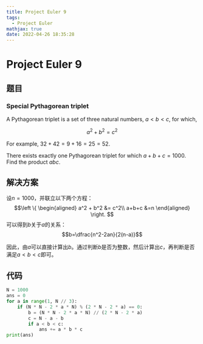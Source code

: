 ```yaml
---
title: Project Euler 9
tags:
  - Project Euler
mathjax: true
date: 2022-04-26 18:35:28
---
```


<escape><!-- more --></escape>

# Project Euler 9

## 题目

### Special Pythagorean triplet

A Pythagorean triplet is a set of three natural numbers, $a < b < c$, for which,

$$a^2 + b^2 = c^2$$

For example, $32 + 42 = 9 + 16 = 25 = 52$.

There exists exactly one Pythagorean triplet for which $a + b + c = 1000$.
Find the product $abc$.

## 解决方案

设$n=1000$，并联立以下两个方程：
$$\left \{
\begin{aligned}
a^2 + b^2 &= c^2\\
a+b+c &=n
\end{aligned}
\right.
$$
可以得到$b$关于$a$的关系：
$$b=\dfrac{n^2-2an}{2(n-a)}$$

因此，由$a$可以直接计算出$b$。通过判断$b$是否为整数，然后计算出$c$，再判断是否满足$a<b<c$即可。

## 代码

```py
N = 1000
ans = 0
for a in range(1, N // 3):
    if (N * N - 2 * a * N) % (2 * N - 2 * a) == 0:
        b = (N * N - 2 * a * N) // (2 * N - 2 * a)
        c = N - a - b
        if a < b < c:
            ans += a * b * c
print(ans)
```

